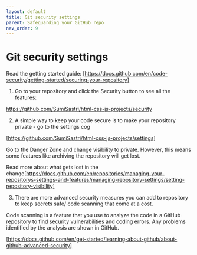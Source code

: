 ```yaml
---
layout: default
title: Git security settings
parent: Safeguarding your GitHub repo
nav_order: 9
---
```


# Git security settings

Read the getting started guide: [https://docs.github.com/en/code-security/getting-started/securing-your-repository]

1. Go to your repository and click the Security button to see all the features:

https://github.com/SumiSastri/html-css-js-projects/security

2. A simple way to keep your code secure is to make your repository private - go to the settings cog

[https://github.com/SumiSastri/html-css-js-projects/settings]

Go to the Danger Zone and change visibility to private. However, this means some features like archiving the repository will get lost.

Read more about what gets lost in the change[https://docs.github.com/en/repositories/managing-your-repositorys-settings-and-features/managing-repository-settings/setting-repository-visibility]

3. There are more advanced security measures you can add to repository to keep secrets safe/ code scanning that come at a cost.

Code scanning is a feature that you use to analyze the code in a GitHub repository to find security vulnerabilities and coding errors. Any problems identified by the analysis are shown in GitHub.

[https://docs.github.com/en/get-started/learning-about-github/about-github-advanced-security]
